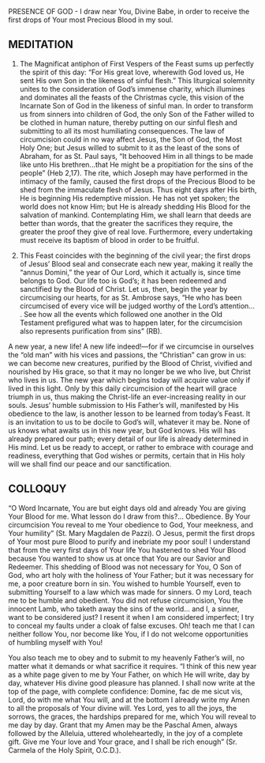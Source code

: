PRESENCE OF GOD - I draw near You, Divine Babe, in order to receive the first drops of Your most Precious Blood in my soul.

## MEDITATION

1. The Magnificat antiphon of First Vespers of the Feast sums up perfectly the spirit of this day: “For His great love, wherewith God loved us, He sent His own Son in the likeness of sinful flesh.” This liturgical solemnity unites to the consideration of God’s immense charity, which illumines and dominates all the feasts of the Christmas cycle, this vision of the Incarnate Son of God in the likeness of sinful man. In order to transform us from sinners into children of God, the only Son of the Father willed to be clothed in human nature, thereby putting on our sinful flesh and submitting to all its most humiliating consequences. The law of circumcision could in no way affect Jesus, the Son of God, the Most Holy One; but Jesus willed to submit to it as the least of the sons of Abraham, for as St. Paul says, “It behooved Him in all things to be made like unto His brethren...that He might be a propitiation for the sins of the people” (Heb 2,17). The rite, which Joseph may have performed in the intimacy of the family, caused the first drops of the Precious Blood to be shed from the immaculate flesh of Jesus. Thus eight days after His birth, He is beginning His redemptive mission. He has not yet spoken; the world does not know Him; but He is already shedding His Blood for the salvation of mankind. Contemplating Him, we shall learn that deeds are better than words, that the greater the sacrifices they require, the greater the proof they give of real love. Furthermore, every undertaking must receive its baptism of blood in order to be fruitful. 

2. This Feast coincides with the beginning of the civil year; the first drops of Jesus’ Blood seal and consecrate each new year, making it really the “annus Domini,” the year of Our Lord, which it actually is, since time belongs to God. Our life too is God’s; it has been redeemed and sanctified by the Blood of Christ. Let us, then, begin the year by circumcising our hearts, for as St. Ambrose says, “He who has been circumcised of every vice will be judged worthy of the Lord’s attention... . See how all the events which followed one another in the Old Testament prefigured what was to happen later, for the circumcision also represents purification from sins” (RB). 

A new year, a new life! A new life indeed!—for if we circumcise in ourselves the “old man” with his vices and passions, the “Christian” can grow in us: we can become new creatures, purified by the Blood of Christ, vivified and nourished by His grace, so that it may no longer be we who live, but Christ who lives in us. The new year which begins today will acquire value only if lived in this light. Only by this daily circumcision of the heart will grace triumph in us, thus making the Christ-life an ever-increasing reality in our souls. Jesus’ humble submission to His Father’s will, manifested by His obedience to the law, is another lesson to be learned from today’s Feast. It is an invitation to us to be docile to God’s will, whatever it may be. None of us knows what awaits us in this new year, but God knows. His will has already prepared our path; every detail of our life is already determined in His mind. Let us be ready to accept, or rather to embrace with courage and readiness, everything that God wishes or permits, certain that in His holy will we shall find our peace and our sanctification. 

## COLLOQUY

“O Word Incarnate, You are but eight days old and already You are giving Your Blood for me. What lesson do I draw from this?... Obedience. By Your circumcision You reveal to me Your obedience to God, Your meekness, and Your humility” (St. Mary Magdalen de Pazzi). O Jesus, permit the first drops of Your most pure Blood to purify and inebriate my poor soul! I understand that from the very first days of Your life You hastened to shed Your Blood because You wanted to show us at once that You are our Savior and Redeemer. This shedding of Blood was not necessary for You, O Son of God, who art holy with the holiness of Your Father; but it was necessary for me, a poor creature born in sin. You wished to humble Yourself, even to submitting Yourself to a law which was made for sinners. O my Lord, teach me to be humble and obedient. You did not refuse circumcision, You the innocent Lamb, who taketh away the sins of the world... and I, a sinner, want to be considered just? I resent it when I am considered imperfect; I try to conceal my faults under a cloak of false excuses. Oh! teach me that I can neither follow You, nor become like You, if I do not welcome opportunities of humbling myself with You!

You also teach me to obey and to submit to my heavenly Father’s will, no matter what it demands or what sacrifice it requires. “I think of this new year as a white page given to me by Your Father, on which He will write, day by day, whatever His divine good pleasure has planned. I shall now write at the top of the page, with complete confidence: Domine, fac de me sicut vis, Lord, do with me what You will, and at the bottom I already write my Amen to all the proposals of Your divine will. Yes Lord, yes to all the joys, the sorrows, the graces, the hardships prepared for me, which You will reveal to me day by day. Grant that my Amen may be the Paschal Amen, always followed by the Alleluia, uttered wholeheartedly, in the joy of a complete gift. Give me Your love and Your grace, and I shall be rich enough” (Sr. Carmela of the Holy Spirit, O.C.D.).